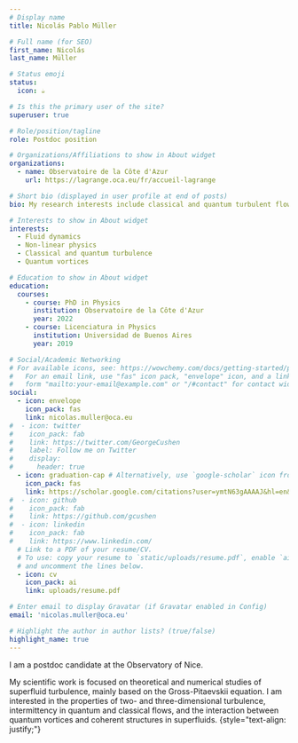 ```yaml
---
# Display name
title: Nicolás Pablo Müller 

# Full name (for SEO)
first_name: Nicolás
last_name: Müller

# Status emoji
status:
  icon: ☕️

# Is this the primary user of the site?
superuser: true

# Role/position/tagline
role: Postdoc position

# Organizations/Affiliations to show in About widget
organizations:
  - name: Observatoire de la Côte d'Azur
    url: https://lagrange.oca.eu/fr/accueil-lagrange

# Short bio (displayed in user profile at end of posts)
bio: My research interests include classical and quantum turbulent flows. 

# Interests to show in About widget
interests:
  - Fluid dynamics
  - Non-linear physics
  - Classical and quantum turbulence
  - Quantum vortices

# Education to show in About widget
education:
  courses:
    - course: PhD in Physics
      institution: Observatoire de la Côte d'Azur
      year: 2022
    - course: Licenciatura in Physics
      institution: Universidad de Buenos Aires
      year: 2019

# Social/Academic Networking
# For available icons, see: https://wowchemy.com/docs/getting-started/page-builder/#icons
#   For an email link, use "fas" icon pack, "envelope" icon, and a link in the
#   form "mailto:your-email@example.com" or "/#contact" for contact widget.
social:
  - icon: envelope
    icon_pack: fas
    link: nicolas.muller@oca.eu
#  - icon: twitter
#    icon_pack: fab
#    link: https://twitter.com/GeorgeCushen
#    label: Follow me on Twitter
#    display:
#      header: true
  - icon: graduation-cap # Alternatively, use `google-scholar` icon from `ai` icon pack
    icon_pack: fas
    link: https://scholar.google.com/citations?user=ymtN63gAAAAJ&hl=en&oi=ao
#  - icon: github
#    icon_pack: fab
#    link: https://github.com/gcushen
#  - icon: linkedin
#    icon_pack: fab
#    link: https://www.linkedin.com/
  # Link to a PDF of your resume/CV.
  # To use: copy your resume to `static/uploads/resume.pdf`, enable `ai` icons in `params.yaml`,
  # and uncomment the lines below.
  - icon: cv
    icon_pack: ai
    link: uploads/resume.pdf

# Enter email to display Gravatar (if Gravatar enabled in Config)
email: 'nicolas.muller@oca.eu'

# Highlight the author in author lists? (true/false)
highlight_name: true
---
```


I am a postdoc candidate at the Observatory of Nice. 
<!-- My research is devoted to numerical and theoretical studies of classical and quantum turbulent flows. 
My expertise includes the performance of high-resolution direct numerical simulations using parallel computing methods, 
and the application of statistical methods for the analysis of turbulent flows.  -->
My scientific work is focused on theoretical and numerical studies of superfluid turbulence, mainly based on the Gross-Pitaevskii equation. 
I am interested in the properties of two- and three-dimensional turbulence, intermittency in quantum and classical flows, and the interaction between quantum vortices and coherent structures in superfluids.
{style="text-align: justify;"}
